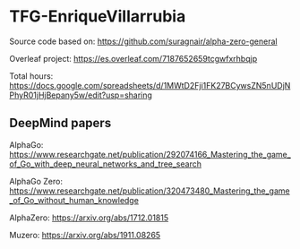 # TFG-EnriqueVillarrubia

Source code based on: https://github.com/suragnair/alpha-zero-general

Overleaf project: https://es.overleaf.com/7187652659tcgwfxrhbqjp

Total hours: https://docs.google.com/spreadsheets/d/1MWtD2Fji1FK27BCywsZN5nUDjNPhyR01jHjBepany5w/edit?usp=sharing

## DeepMind papers
AlphaGo: https://www.researchgate.net/publication/292074166_Mastering_the_game_of_Go_with_deep_neural_networks_and_tree_search

AlphaGo Zero: https://www.researchgate.net/publication/320473480_Mastering_the_game_of_Go_without_human_knowledge

AlphaZero: https://arxiv.org/abs/1712.01815

Muzero: https://arxiv.org/abs/1911.08265
